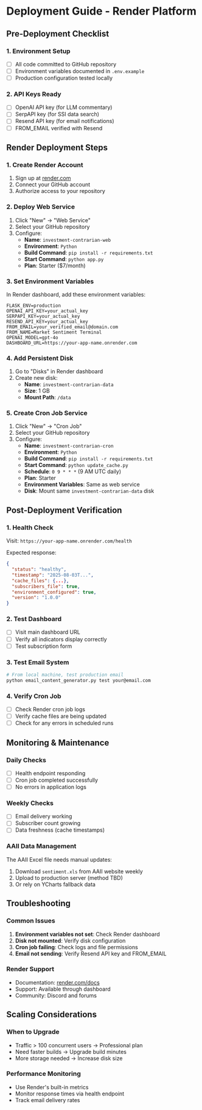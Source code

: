 # Deployment Guide - Render Platform

## Pre-Deployment Checklist

### 1. Environment Setup
- [ ] All code committed to GitHub repository
- [ ] Environment variables documented in `.env.example`
- [ ] Production configuration tested locally

### 2. API Keys Ready
- [ ] OpenAI API key (for LLM commentary)
- [ ] SerpAPI key (for SSI data search)
- [ ] Resend API key (for email notifications)
- [ ] FROM_EMAIL verified with Resend

## Render Deployment Steps

### 1. Create Render Account
1. Sign up at [render.com](https://render.com)
2. Connect your GitHub account
3. Authorize access to your repository

### 2. Deploy Web Service
1. Click "New" → "Web Service"
2. Select your GitHub repository
3. Configure:
   - **Name**: `investment-contrarian-web`
   - **Environment**: `Python`
   - **Build Command**: `pip install -r requirements.txt`
   - **Start Command**: `python app.py`
   - **Plan**: Starter ($7/month)

### 3. Set Environment Variables
In Render dashboard, add these environment variables:
```
FLASK_ENV=production
OPENAI_API_KEY=your_actual_key
SERPAPI_KEY=your_actual_key
RESEND_API_KEY=your_actual_key
FROM_EMAIL=your_verified_email@domain.com
FROM_NAME=Market Sentiment Terminal
OPENAI_MODEL=gpt-4o
DASHBOARD_URL=https://your-app-name.onrender.com
```

### 4. Add Persistent Disk
1. Go to "Disks" in Render dashboard
2. Create new disk:
   - **Name**: `investment-contrarian-data`
   - **Size**: 1 GB
   - **Mount Path**: `/data`

### 5. Create Cron Job Service
1. Click "New" → "Cron Job"
2. Select your GitHub repository
3. Configure:
   - **Name**: `investment-contrarian-cron`
   - **Environment**: `Python`
   - **Build Command**: `pip install -r requirements.txt`
   - **Start Command**: `python update_cache.py`
   - **Schedule**: `0 9 * * *` (9 AM UTC daily)
   - **Plan**: Starter
   - **Environment Variables**: Same as web service
   - **Disk**: Mount same `investment-contrarian-data` disk

## Post-Deployment Verification

### 1. Health Check
Visit: `https://your-app-name.onrender.com/health`

Expected response:
```json
{
  "status": "healthy",
  "timestamp": "2025-08-03T...",
  "cache_files": {...},
  "subscribers_file": true,
  "environment_configured": true,
  "version": "1.0.0"
}
```

### 2. Test Dashboard
- [ ] Visit main dashboard URL
- [ ] Verify all indicators display correctly
- [ ] Test subscription form

### 3. Test Email System
```bash
# From local machine, test production email
python email_content_generator.py test your@email.com
```

### 4. Verify Cron Job
- [ ] Check Render cron job logs
- [ ] Verify cache files are being updated
- [ ] Check for any errors in scheduled runs

## Monitoring & Maintenance

### Daily Checks
- [ ] Health endpoint responding
- [ ] Cron job completed successfully
- [ ] No errors in application logs

### Weekly Checks
- [ ] Email delivery working
- [ ] Subscriber count growing
- [ ] Data freshness (cache timestamps)

### AAII Data Management
The AAII Excel file needs manual updates:
1. Download `sentiment.xls` from AAII website weekly
2. Upload to production server (method TBD)
3. Or rely on YCharts fallback data

## Troubleshooting

### Common Issues
1. **Environment variables not set**: Check Render dashboard
2. **Disk not mounted**: Verify disk configuration
3. **Cron job failing**: Check logs and file permissions
4. **Email not sending**: Verify Resend API key and FROM_EMAIL

### Render Support
- Documentation: [render.com/docs](https://render.com/docs)
- Support: Available through dashboard
- Community: Discord and forums

## Scaling Considerations

### When to Upgrade
- Traffic > 100 concurrent users → Professional plan
- Need faster builds → Upgrade build minutes
- More storage needed → Increase disk size

### Performance Monitoring
- Use Render's built-in metrics
- Monitor response times via health endpoint
- Track email delivery rates